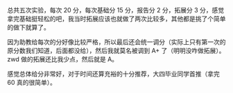 总共五次实验，每次 $20$ 分，每次基础分 $15$ 分，报告分 $2$ 分，拓展分 $3$ 分，感觉拿完基础挺轻松的吧，我当时拓展应该也就做了两次比较多，其他都是挑了个简单的做下就算了。

因为助教给每次的分好像比较严格，所以最后还会统一调分（实际上只有第一次的原分数我们知道，后面都没给），然后我就莫名被调到 A+ 了（明明没咋做拓展）。zwd 做的拓展还比我少点，然后就是 A。

感觉总体给分非常好，对于时间还算充裕的十分推荐，大四毕业同学首推（拿完 $60$ 真的很简单）。
